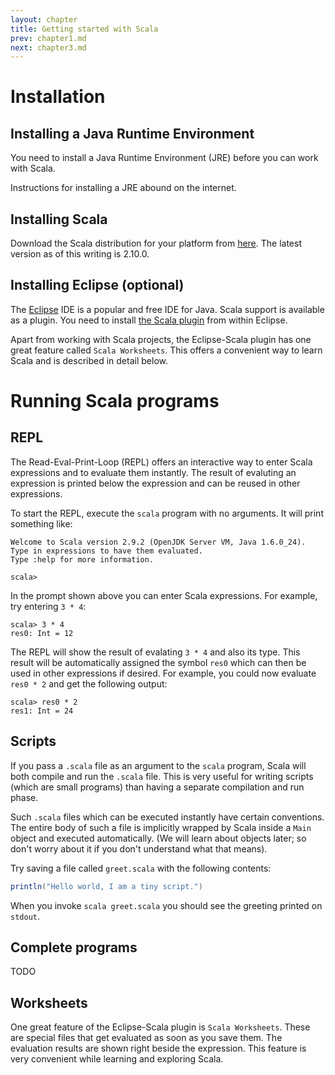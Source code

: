 ```yaml
---
layout: chapter
title: Getting started with Scala
prev: chapter1.md
next: chapter3.md
---
```


# Installation

## Installing a Java Runtime Environment
You need to install a Java Runtime Environment (JRE) before you can work with Scala.

Instructions for installing a JRE abound on the internet.

## Installing Scala
Download the Scala distribution for your platform from [here](http://www.scala-lang.org/downloads). The latest
version as of this writing is 2.10.0.

## Installing Eclipse (optional)
The [Eclipse](http://eclipse.org) IDE is a popular and free IDE for Java. Scala support is available
as a plugin. You need to install [the Scala plugin](http://scala-ide.org/) from within Eclipse.

Apart from working with Scala projects, the Eclipse-Scala plugin has one great feature called `Scala Worksheets`.
This offers a convenient way to learn Scala and is described in detail below.

# Running Scala programs

## REPL
The Read-Eval-Print-Loop (REPL) offers an interactive way to enter Scala expressions and to evaluate them instantly. The result
of evaluting an expression is printed below the expression and can be reused in other expressions.

To start the REPL, execute the `scala` program with no arguments. It will print something like:

```
Welcome to Scala version 2.9.2 (OpenJDK Server VM, Java 1.6.0_24).
Type in expressions to have them evaluated.
Type :help for more information.

scala> 
```

In the prompt shown above you can enter Scala expressions. For example, try entering `3 * 4`:

```
scala> 3 * 4
res0: Int = 12
```

The REPL will show the result of evalating `3 * 4` and also its type. This result will be automatically
assigned the symbol `res0` which can then be used in other expressions if desired. For example,
you could now evaluate `res0 * 2` and get the following output:

```
scala> res0 * 2
res1: Int = 24
```

## Scripts
If you pass a `.scala` file as an argument to the `scala` program, Scala will both compile and run
the `.scala` file. This is very useful for writing scripts (which are small programs)
than having a separate compilation and run phase.

Such `.scala` files which can be executed instantly have certain conventions. The entire body
of such a file is implicitly wrapped by Scala inside a `Main` object and executed automatically.
(We will learn about objects later; so don't worry about it if you don't understand what that means).

Try saving a file called `greet.scala` with the following contents:
``` scala
println("Hello world, I am a tiny script.")
```

When you invoke `scala greet.scala` you should see the greeting printed on `stdout`.

## Complete programs
TODO

## Worksheets
One great feature of the Eclipse-Scala plugin is `Scala Worksheets`. These are special files 
that get evaluated as soon as you save them. The evaluation results are shown right
beside the expression. This feature is very convenient while learning and exploring Scala.

